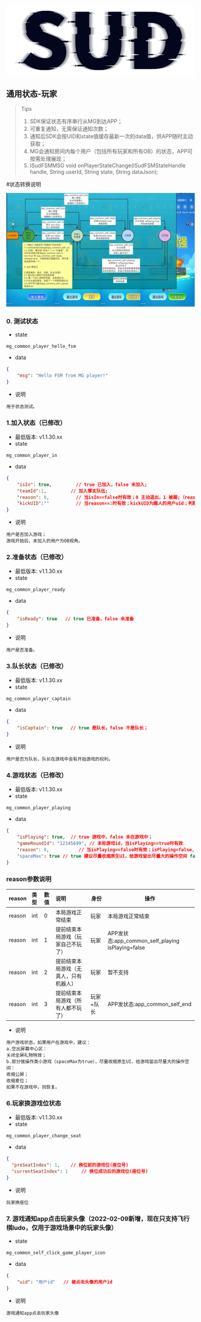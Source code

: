 #

![SUD](../../Resource/logo.png)

## 通用状态-玩家

> Tips
> 1. SDK保证状态有序串行从MG到达APP；
> 2. 可重复通知，无需保证通知次数；
> 3. 通知后SDK会按UID和state值缓存最新一次的data值，供APP随时主动获取；
> 4. MG会通知房间内每个用户（包括所有玩家和所有OB）的状态，APP可按需处理展现；
> 5. ISudFSMMSG void onPlayerStateChange(ISudFSMStateHandle handle, String userId, String state, String dataJson);

#状态转换说明

![状态转换说明](../../Resource/Client/gamestate.png)

### 0. 测试状态

- state

```
mg_common_player_hello_fsm
```

- data

```json
{
	"msg": "Hello FSM from MG player!"
}
```

- 说明

```
用于状态测试。
```

### 1.加入状态（已修改）
- 最低版本: v1.1.30.xx
- state

```
mg_common_player_in
```

- data

```json
{
	"isIn": true, 		  // true 已加入，false 未加入;
	"teamId":1,   		// 加入哪支队伍;
	"reason": 0,		  // 当isIn==false时有效；0 主动退出，1 被踢;（reason默认-1，无意义便于处理）
	"kickUID":""		  // 当reason==1时有效；kickUID为踢人的用户uid；判断被踢的人是本人条件(onPlayerStateChange(userId==kickedUID == selfUID)；（kickUID默认""，无意义便于处理）
}
```

- 说明

```
用户是否加入游戏；
游戏开始后，未加入的用户为OB视角。
```

### 2.准备状态（已修改）
- 最低版本: v1.1.30.xx
- state

```
mg_common_player_ready
```

- data

```json
{
	"isReady": true	  // true 已准备，false 未准备
}
```

- 说明

```
用户是否准备。
```

### 3.队长状态（已修改）
- 最低版本: v1.1.30.xx
- state

```
mg_common_player_captain
```

- data

```json
{
	"isCaptain": true   // true 是队长，false 不是队长；
}
```

- 说明

```
用户是否为队长，队长在游戏中会有开始游戏的权利。
```

### 4.游戏状态（已修改）
- 最低版本: v1.1.30.xx
- state

```
mg_common_player_playing
```

- data

```json
{
	"isPlaying": true,  // true 游戏中，false 未在游戏中；
	"gameRoundId": "12345699", // 本轮游戏id，当isPlaying==true时有效 
	"reason": 0,		   // 当isPlaying==false时有效；isPlaying=false, 0:本局游戏正常结束 1:提前结束本局游戏（玩家自己不玩了）2:提前结束本局游戏（无真人，只有机器人），暂不支持 3:提前结束本局游戏（所有人都不玩了）；（reason默认-1，无意义便于处理）
	"spaceMax": true // true 建议尽量收缩原生UI，给游戏留出尽量大的操作空间 false 初始状态；
}
```

### reason参数说明

|reason|类型|数值|说明|身份|操作|
|:----    |:---|:----- |:----- |-----   |-----   |
|reason |int  |0 |本局游戏正常结束   | 玩家|本局游戏正常结束 |
|reason |int  |1 |提前结束本局游戏（玩家自己不玩了）   | 玩家|APP发状态:app_common_self_playing isPlaying=false |
|reason |int  |2 |提前结束本局游戏（无真人，只有机器人）   |玩家| 暂不支持 |
|reason |int  |3 |提前结束本局游戏（所有人都不玩了）   |玩家+队长| APP发状态:app_common_self_end  |

- 说明

```
用户游戏状态，如果用户在游戏中，建议：
a.空出屏幕中心区：
关闭全屏礼物特效；
b.部分强操作类小游戏（spaceMax为true），尽量收缩原生UI，给游戏留出尽量大的操作空间：
收缩公屏；
收缩麦位；
如果不在游戏中，则恢复。
```

### 6.玩家换游戏位状态
- 最低版本: v1.1.30.xx
- state

```
mg_common_player_change_seat
```

- data

```json
{
  "preSeatIndex": 1,	// 换位前的游戏位(座位号)
  "currentSeatIndex": 1		// 换位成功后的游戏位(座位号)
}
```

- 说明

```
玩家换座位
```

### 7. 游戏通知app点击玩家头像（2022-02-09新增，现在只支持飞行棋ludo，仅用于游戏场景中的玩家头像）

- state

```
mg_common_self_click_game_player_icon
```

- data

```json
{
	"uid": "用户id"	// 被点击头像的用户id
}
```

- 说明

```
游戏通知app点击玩家头像
```